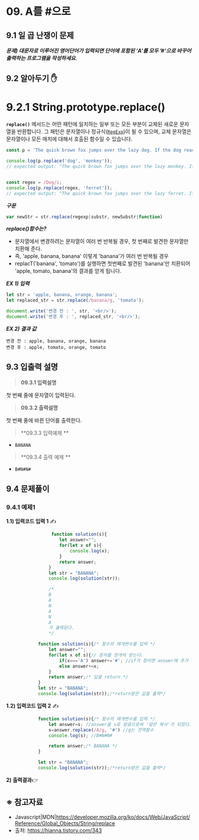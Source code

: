 # 09. A를 #으로



## 9.1 일 곱 난쟁이 문제

***문제) 대문자로 이루어진 영어단어가 입력되면 단어에 포함된 ‘A'를 모두 ’#‘으로 바꾸어 출력하는  프로그램을 작성하세요.***





## 9.2 알아두기 ✋ 

# 9.2.1 String.prototype.replace()

**`replace()`** 메서드는 어떤 패턴에 일치하는 일부 또는 모든 부분이 교체된 새로운 문자열을 반환합니다. 그 패턴은 문자열이나 정규식([`RegExp`](https://developer.mozilla.org/ko/docs/Web/JavaScript/Reference/Global_Objects/RegExp))이 될 수 있으며, 교체 문자열은 문자열이나 모든 매치에 대해서 호출된 함수일 수 있습니다.



```javascript
const p = 'The quick brown fox jumps over the lazy dog. If the dog reacted, was it really lazy?';

console.log(p.replace('dog', 'monkey'));
// expected output: "The quick brown fox jumps over the lazy monkey. If the dog reacted, was it really lazy?"


const regex = /Dog/i;
console.log(p.replace(regex, 'ferret'));
// expected output: "The quick brown fox jumps over the lazy ferret. If the dog reacted, was it really lazy?"
```



***구문***

```javascript
var newStr = str.replace(regexp|substr, newSubstr|function)
```



***replace()함수는?***

- 문자열에서 변경하려는 문자열이 여러 번 반복될 경우, 첫 번째로 발견한 문자열만 치환해 준다.
- 즉, 'apple, banana, banana' 이렇게 'banana'가 여러 번 반복될 경우
- replacT('banana', 'tomato')를 실행하면 첫번째로 발견된 'banana'만 치환되어 'apple, tomato, banana'의 결과를 얻게 됩니다.



***EX 1) 입력***

```javascript
let str = 'apple, banana, orange, banana';
let replaced_str = str.replace(/banana/g, 'tomato');

document.write('변경 전 : ', str, '<br/>');
document.write('변경 후 : ', replaced_str, '<br/>');
```



***EX 2) 결과 값***

```
변경 전 : apple, banana, orange, banana
변경 후 : apple, tomato, orange, tomato
```



## 9.3 입출력 설명



> **09.3.1 입력설명**

첫 번째 줄에 문자열이 입력된다.



> **09.3.2 출력설명**

첫 번째 줄에 바뀐 단어를 출력한다.



> **09.3.3 입력예제 **

- `BANANA`



> **09.3.4 출력 예제 ** 

- `B#N#N#`



## 9.4 문제풀이



### 9.4.1 예제1

**1.1) 입력코드 입력 1** ✍

```javascript
                 function solution(s){
                    let answer="";
                    for(let x of s){
                        console.log(x);
                    }
                    return answer; 
                }
                let str = "BANANA";
                console.log(solution(str));

                /*
                B
                A
                N
                A
                N
                A
                가 출력된다.
                */
```

```javascript
            function solution(s){/* 함수의 매개변수를 입력 */
                let answer="";
                for(let x of s){// 문자를 한개씩 받는다.
                    if(x==='A') answer+='#'; //if가 참이면 answer에 추가
                    else answer+=x;
                }
                return answer;/* 답을 return */
            }
            let str = "BANANA";
            console.log(solution(str));/*return받은 값을 출력*/
```



**1.2) 입력코드 입력 2** ✍

```javascript
            function solution(s){/* 함수의 매개변수를 입력 */
                let answer=s; //answer을 s로 받음으로써 '얕은 복사'가 되었다.
                s=answer.replace(/A/g, '#') //g는 전역함수
                console.log(s); //B#N#N#

                return answer;/* BANANA */
            }

            let str = "BANANA";
            console.log(solution(str));/*return받은 값을 출력*/
```



**2) 출력결과**👉





## ※ 참고자료

- Javascript|MDN|https://developer.mozilla.org/ko/docs/Web/JavaScript/Reference/Global_Objects/String/replace
- 출처: https://hianna.tistory.com/343 